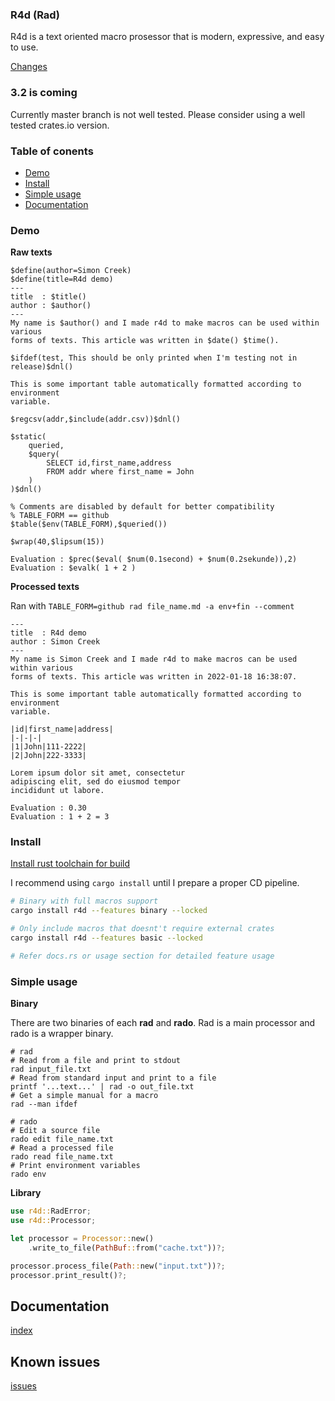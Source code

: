 ### R4d (Rad)

R4d is a text oriented macro prosessor that is modern, expressive, and easy to
use.

[Changes](./docs/change.md)

### 3.2 is coming

Currently master branch is not well tested. Please consider using a well tested
crates.io version.

### Table of conents

* [Demo](#demo)
* [Install](#install)
* [Simple usage](#simple-usage)
* [Documentation](#documentation)

### Demo

**Raw texts**
```text
$define(author=Simon Creek)
$define(title=R4d demo)
---
title  : $title()
author : $author()
---
My name is $author() and I made r4d to make macros can be used within various
forms of texts. This article was written in $date() $time().

$ifdef(test, This should be only printed when I'm testing not in release)$dnl()

This is some important table automatically formatted according to environment
variable.

$regcsv(addr,$include(addr.csv))$dnl()

$static(
    queried,
    $query(
        SELECT id,first_name,address 
        FROM addr where first_name = John
    )
)$dnl()

% Comments are disabled by default for better compatibility
% TABLE_FORM == github
$table($env(TABLE_FORM),$queried())

$wrap(40,$lipsum(15))

Evaluation : $prec($eval( $num(0.1second) + $num(0.2sekunde)),2)
Evaluation : $evalk( 1 + 2 )
```
**Processed texts**

Ran with ```TABLE_FORM=github rad file_name.md -a env+fin --comment```

```
---
title  : R4d demo
author : Simon Creek
---
My name is Simon Creek and I made r4d to make macros can be used within various
forms of texts. This article was written in 2022-01-18 16:38:07.

This is some important table automatically formatted according to environment
variable.

|id|first_name|address|
|-|-|-|
|1|John|111-2222|
|2|John|222-3333|

Lorem ipsum dolor sit amet, consectetur
adipiscing elit, sed do eiusmod tempor
incididunt ut labore.

Evaluation : 0.30
Evaluation : 1 + 2 = 3
```

### Install

[Install rust toolchain for build](https://www.rust-lang.org/tools/install)

I recommend using ```cargo install``` until I prepare a proper CD
pipeline.

```bash
# Binary with full macros support
cargo install r4d --features binary --locked

# Only include macros that doesnt't require external crates
cargo install r4d --features basic --locked

# Refer docs.rs or usage section for detailed feature usage
```

### Simple usage

**Binary**

There are two binaries of each **rad** and **rado**. Rad is a main processor
and rado is a wrapper binary.

```
# rad
# Read from a file and print to stdout 
rad input_file.txt
# Read from standard input and print to a file
printf '...text...' | rad -o out_file.txt
# Get a simple manual for a macro
rad --man ifdef

# rado
# Edit a source file
rado edit file_name.txt
# Read a processed file
rado read file_name.txt
# Print environment variables
rado env
```

**Library**
```rust
use r4d::RadError;
use r4d::Processor;

let processor = Processor::new()
    .write_to_file(PathBuf::from("cache.txt"))?;

processor.process_file(Path::new("input.txt"))?;
processor.print_result()?;
```

## Documentation

[index](./docs/index.md)

## Known issues

[issues](./docs/issues.md)
